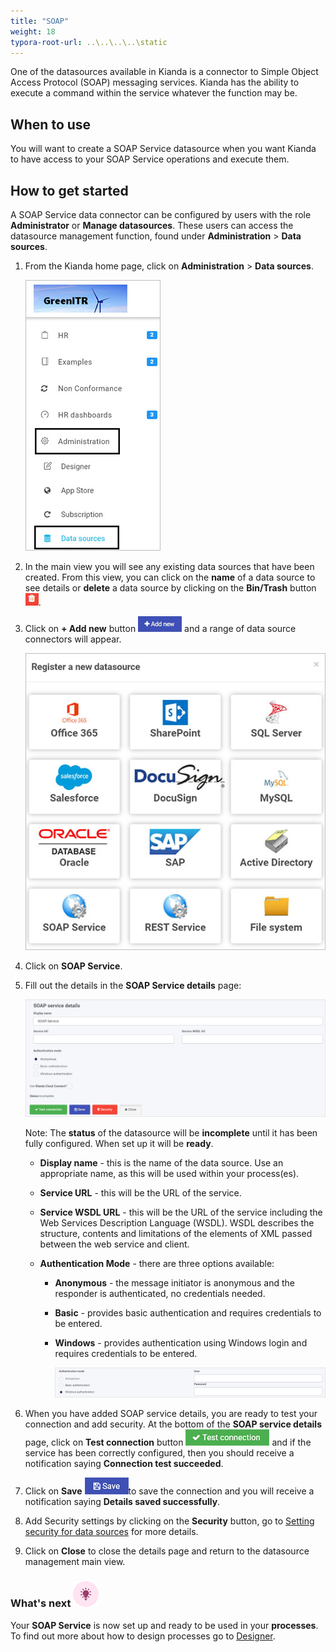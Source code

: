 ```yaml
---
title: "SOAP"
weight: 18
typora-root-url: ..\..\..\..\static
---
```


One of the datasources available in Kianda is a connector to Simple Object Access Protocol (SOAP) messaging services. Kianda has the ability to execute a command within the service whatever the function may be.

## When to use

You will want to create a SOAP Service datasource when you want Kianda to have access to your SOAP Service operations and execute them. 



## How to get started ##

A SOAP Service data connector can be configured by users with the role **Administrator** or **Manage datasources**. These users can access the datasource management function, found under **Administration** > **Data sources**.

1. From the Kianda home page, click on **Administration** > **Data sources**.

   ![Opening data sources from Administration](/images/open-data-sources.jpg)

2. In the main view you will see any existing data sources that have been created. From this view, you can click on the **name** of a data source to see details or **delete** a data source by clicking on the **Bin/Trash** button ![Bin/trash button](/images/binicon.png).

3. Click on **+ Add new** button ![Add new data connector button](/images/addnew.png) and a range of data source connectors will appear.

   ![Data source list](/images/datasource-range.jpg)

4. Click on **SOAP Service**.

5. Fill out the details in the **SOAP Service details** page:

   ![SOAP service detais](/images/soap-detail.jpg)

   Note:  The **status** of the datasource will be **incomplete** until it has been fully configured. When set up it will be **ready**.

   - **Display name** - this is the name of the data source. Use an appropriate name, as this will be used within your process(es). 

   - **Service URL** - this will be the URL of the service.

   - **Service WSDL URL** - this will be the URL of the service including the Web Services Description Language (WSDL). WSDL describes the structure, contents and limitations of the elements of XML passed between the web service and client. 

   - **Authentication Mode** - there are three options available:

     - **Anonymous** - the message initiator is anonymous and the responder is authenticated, no credentials needed.

     - **Basic** - provides basic authentication and requires credentials to be entered.

     - **Windows** - provides authentication using Windows login and requires credentials to be entered.

       ![Windows authentication](/images/windows-authentication.jpg)

6. When you have added SOAP service details, you are ready to test your connection and add security. At the bottom of the **SOAP service details** page, click on **Test connection** button ![Test connection for REST Service](/images/test-connection.jpg) and if the service has been correctly configured, then you should receive a notification saying **Connection test succeeded**.

7. Click on **Save** ![Save connection button](/images/save-connection.jpg)to save the connection and you will receive a notification saying **Details saved successfully**.

8. Add Security settings by clicking on the **Security** button, go to [Setting security for data sources](/docs/platform/connectors/#setting-security-for-data-sources) for more details.

9. Click on **Close** to close the details page and return to the datasource management main view.

 

### What's next  ![Idea icon](/images/18.png) ###

Your **SOAP Service** is now set up and ready to be used in your **processes**. To find out more about how to design processes go to [Designer](/docs/platform/application-designer/designer/).

